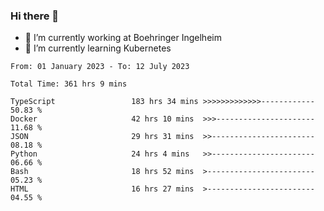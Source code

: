 ### Hi there 👋
- 🔭 I’m currently working at Boehringer Ingelheim
- 🌱 I’m currently learning Kubernetes

 
<!--START_SECTION:waka-->

```text
From: 01 January 2023 - To: 12 July 2023

Total Time: 361 hrs 9 mins

TypeScript                 183 hrs 34 mins >>>>>>>>>>>>>------------   50.83 %
Docker                     42 hrs 10 mins  >>>----------------------   11.68 %
JSON                       29 hrs 31 mins  >>-----------------------   08.18 %
Python                     24 hrs 4 mins   >>-----------------------   06.66 %
Bash                       18 hrs 52 mins  >------------------------   05.23 %
HTML                       16 hrs 27 mins  >------------------------   04.55 %
```

<!--END_SECTION:waka-->

 
